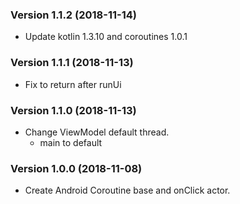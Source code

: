 ### Version 1.1.2 (2018-11-14)
- Update kotlin 1.3.10 and coroutines 1.0.1

### Version 1.1.1 (2018-11-13)
- Fix to return after runUi

### Version 1.1.0 (2018-11-13)
- Change ViewModel default thread.
    - main to default

### Version 1.0.0 (2018-11-08)
 - Create Android Coroutine base and onClick actor.
